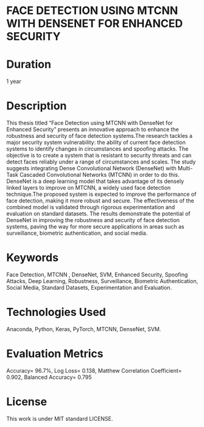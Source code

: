# FACE DETECTION USING MTCNN WITH DENSENET FOR ENHANCED SECURITY

# Duration
1 year

# Description
This thesis titled “Face Detection using MTCNN with DenseNet for Enhanced
Security” presents an innovative approach to enhance the robustness and security of
face detection systems.The research tackles a major security system vulnerability:
the ability of current face detection systems to identify changes in circumstances and
spoofing attacks. The objective is to create a system that is resistant to security
threats and can detect faces reliably under a range of circumstances and scales. The
study suggests integrating Dense Convolutional Network (DenseNet) with Multi-Task
Cascaded Convolutional Networks (MTCNN) in order to do this. DenseNet is a
deep learning model that takes advantage of its densely linked layers to improve on
MTCNN, a widely used face detection technique.The proposed system is expected to
improve the performance of face detection, making it more robust and secure. The
effectiveness of the combined model is validated through rigorous experimentation and
evaluation on standard datasets. The results demonstrate the potential of DenseNet
in improving the robustness and security of face detection systems, paving the way
for more secure applications in areas such as surveillance, biometric authentication,
and social media.

# Keywords
Face Detection, MTCNN , DenseNet, SVM, Enhanced Security, Spoofing
Attacks, Deep Learning, Robustness, Surveillance, Biometric Authentication, Social
Media, Standard Datasets, Experimentation and Evaluation.

# Technologies Used
Anaconda, Python, Keras, PyTorch, MTCNN, DenseNet, SVM.

# Evaluation Metrics
Accuracy= 96.7%, Log Loss= 0.138, Matthew Correlation Coefficient= 0.902, Balanced Accuracy= 0.795

# License
This work is under MIT standard LICENSE. 
